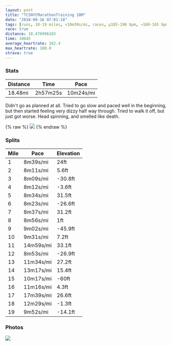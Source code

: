 ```yaml
---
layout: post
title: "TCSNYCMarathonTraining 18M"
date: "2018-09-16 07:01:18"
tags: [runs, 18-19 miles, <10m30s/mi, races, μ185-190 bpm, →160-165 bpm]
race: true
distance: 18.476996183
time: 10645
average_heartrate: 162.4
max_heartrate: 188.0
strava: true
---
```


### Stats

| Distance | Time | Pace |
|----------|------|------|
|18.48mi|2h57m25s|10m24s/mi|

Didn't go as planned at all. Tried to go slow and paced well in the beginning, but then started feeling very dizzy half way through. Tried to walk it off, but just got worse. Head spinning, and smelled like death.

{% raw %}
<img src='https://maps.googleapis.com/maps/api/staticmap?maptype=roadmap&path=enc:km~wF`jkbMuFaAaEoG}A`BzAxFiArB_MmGmEvFeArLhCtCnEuGjJBlCfInE~CfDxJjJdFhE~GbHbAhGtNpFzB`Lw@fItK|Ix@nRfYdQdBjDrHnLnFvO~P|D_AxEwJW{F}MeK`@qM}K{O_FoBcHv@cGaJwO}DgQ}NoAmEEoIcBuCgY}QcL_BmHxAuLyLqLu@}FeHsAdArA|G}@zAiIkFmEZ{CxFo@tK|CzBvC{F~JOtN|WvKpHdEbGrHlBhIhOrP^dJdKtJzAlQfXfQxAnChHjNbHvLvN`Ed@nGsJb@wEs@kBiNwIWeFnA_D_AoFwgAqz@g@eG}ZwSuLmBaHnBiMmMkL{@yF}GkAjArAzGmAlBuHwFgEF{C`Gw@rK~CvBlDeHfJM~ChIxExDbBxHdN|I|BxEbHjAjJtQlR`@tIrKbHn@hUrYtMD|ClIzOtHnKlNlFMdFeK{@eG_NyJl@uNgFoDyB_G{FqD}Hl@}EoHsP_EwGsHqEcBsCyDe@kNuDaEoZoRqQz@aNkMoJWu@fC&key=AIzaSyC1MId7bFpkLXNAaYhBSTb8jLyiSqzbDtM&size=800x800&markers=color:yellow|label:S|40.79334,-73.95505&markers=color:green|label:F|40.79445999999996,-73.95565000000008'>
{% endraw %}

### Splits

| Mile | Pace | Elevation |
|------|------|-----------|
|1|8m39s/mi|24ft|
|2|8m11s/mi|5.6ft|
|3|8m09s/mi|-30.8ft|
|4|8m12s/mi|-3.6ft|
|5|8m34s/mi|31.5ft|
|6|8m23s/mi|-26.6ft|
|7|8m37s/mi|31.2ft|
|8|8m56s/mi|1ft|
|9|9m02s/mi|-45.9ft|
|10|9m31s/mi|7.2ft|
|11|14m59s/mi|33.1ft|
|12|8m53s/mi|-26.9ft|
|13|11m34s/mi|27.2ft|
|14|13m17s/mi|15.4ft|
|15|10m17s/mi|-60ft|
|16|11m16s/mi|4.3ft|
|17|17m39s/mi|26.6ft|
|18|12m29s/mi|-1.3ft|
|19|9m52s/mi|-14.1ft|

### Photos
<img src='https://dgtzuqphqg23d.cloudfront.net/QAArWDCgDlKBDVahX3_toIeXnBW2EiI45NFSoIJG_-I-768x575.jpg'>
